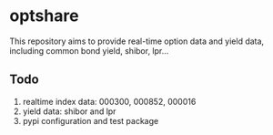 # optshare
This repository aims to provide real-time option data and yield data, including common bond yield, shibor, lpr...


## Todo
1. realtime index data: 000300, 000852, 000016
2. yield data: shibor and lpr
3. pypi configuration and test package